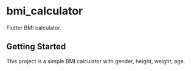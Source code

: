 # bmi_calculator

Flutter BMI calculator.

## Getting Started

This project is a simple BMI calculator with gender, height, weight, age.
